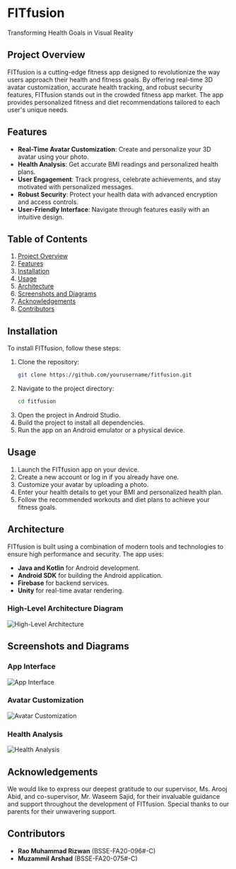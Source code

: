 # FITfusion
Transforming Health Goals in Visual Reality

## Project Overview
FITfusion is a cutting-edge fitness app designed to revolutionize the way users approach their health and fitness goals. By offering real-time 3D avatar customization, accurate health tracking, and robust security features, FITfusion stands out in the crowded fitness app market. The app provides personalized fitness and diet recommendations tailored to each user's unique needs.

## Features
- **Real-Time Avatar Customization**: Create and personalize your 3D avatar using your photo.
- **Health Analysis**: Get accurate BMI readings and personalized health plans.
- **User Engagement**: Track progress, celebrate achievements, and stay motivated with personalized messages.
- **Robust Security**: Protect your health data with advanced encryption and access controls.
- **User-Friendly Interface**: Navigate through features easily with an intuitive design.

## Table of Contents
1. [Project Overview](#project-overview)
2. [Features](#features)
3. [Installation](#installation)
4. [Usage](#usage)
5. [Architecture](#architecture)
6. [Screenshots and Diagrams](#screenshots-and-diagrams)
7. [Acknowledgements](#acknowledgements)
8. [Contributors](#contributors)

## Installation
To install FITfusion, follow these steps:

1. Clone the repository:
    ```bash
    git clone https://github.com/yourusername/fitfusion.git
    ```
2. Navigate to the project directory:
    ```bash
    cd fitfusion
    ```
3. Open the project in Android Studio.
4. Build the project to install all dependencies.
5. Run the app on an Android emulator or a physical device.

## Usage
1. Launch the FITfusion app on your device.
2. Create a new account or log in if you already have one.
3. Customize your avatar by uploading a photo.
4. Enter your health details to get your BMI and personalized health plan.
5. Follow the recommended workouts and diet plans to achieve your fitness goals.

## Architecture
FITfusion is built using a combination of modern tools and technologies to ensure high performance and security. The app uses:
- **Java and Kotlin** for Android development.
- **Android SDK** for building the Android application.
- **Firebase** for backend services.
- **Unity** for real-time avatar rendering.

### High-Level Architecture Diagram
![High-Level Architecture](path/to/architecture-diagram.png)

## Screenshots and Diagrams
### App Interface
![App Interface](path/to/interface-screenshot.png)

### Avatar Customization
![Avatar Customization](path/to/avatar-customization-screenshot.png)

### Health Analysis
![Health Analysis](path/to/health-analysis-screenshot.png)

## Acknowledgements
We would like to express our deepest gratitude to our supervisor, Ms. Arooj Abid, and co-supervisor, Mr. Waseem Sajid, for their invaluable guidance and support throughout the development of FITfusion. Special thanks to our parents for their unwavering support.

## Contributors
- **Rao Muhammad Rizwan** (BSSE-FA20-096#-C)
- **Muzammil Arshad** (BSSE-FA20-075#-C)
